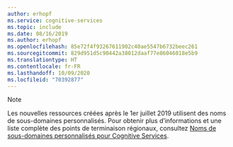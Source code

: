 ```yaml
---
author: erhopf
ms.service: cognitive-services
ms.topic: include
ms.date: 08/16/2019
ms.author: erhopf
ms.openlocfilehash: 85e72f4f93267611902c40ae5547b6732beec261
ms.sourcegitcommit: 829d951d5c90442a38012daaf77e86046018e5b9
ms.translationtype: HT
ms.contentlocale: fr-FR
ms.lasthandoff: 10/09/2020
ms.locfileid: "70392877"
---
```

> [!NOTE]
> Les nouvelles ressources créées après le 1er juillet 2019 utilisent des noms de sous-domaines personnalisés. Pour obtenir plus d’informations et une liste complète des points de terminaison régionaux, consultez [Noms de sous-domaines personnalisés pour Cognitive Services](../articles/cognitive-services/cognitive-services-custom-subdomains.md).
